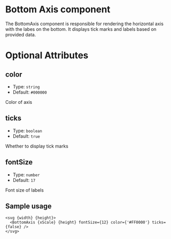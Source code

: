 # Bottom Axis component

The BottomAxis component is responsible for rendering the horizontal axis with the labes on the bottom.
It displays tick marks and labels based on provided data.

# Optional Attributes

## color

- Type: `string`
- Default: `#000000`

Color of axis

## ticks

- Type: `boolean`
- Default: `true`

Whether to display tick marks

## fontSize

- Type: `number`
- Default: `17`

Font size of labels

## Sample usage

```svelte
<svg {width} {height}>
  <BottomAxis {xScale} {height} fontSize={12} color={'#FF0000'} ticks={false} />
</svg>
```
